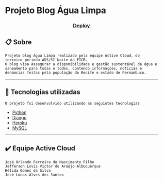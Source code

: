 # Projeto Blog Água Limpa

<h3 align="center">
   <a href="https://agua-limpa.herokuapp.com/">Deploy</a>
</h3>

## 📋  Sobre

    Projeto blog Água Limpa realizado pela equipe Active Cloud, do terceiro periodo ADS/SI Noite da FICR.
    O blog visa Assegurar a disponibilidade e gestão sustentável da água e saneamento para todas e todos. Contendo informações, notícias e denúncias feitas pela população do Recife e estado de Pernambuco.
 

----------

## 🚀  Tecnologias utilizadas

    O projeto foi desenvolvido utilizando as seguintes tecnologias

-   [Python](https://www.python.org/)
-   [Django](https://www.djangoproject.com/)
-   [Heroku](https://www.heroku.com/)
-   [MySQL](https://www.mysql.com/)

----------

## ✔️  Equipe Active Cloud

    José Orlando Ferreira do Nascimento Filho
    Jefferson Lovis Victor de Araújo Albuquerque
    Hélida Gomes da Silva
    José Lucas Alves dos Santos



